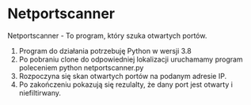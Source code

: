 # Netportscanner
Netportscanner - To program, który szuka otwartych portów.
1. Program do działania potrzebuję Python w wersji 3.8
2. Po pobraniu clone do odpowiedniej lokalizacji uruchamamy program poleceniem python netportscanner.py <IP ADRESS> 
3. Rozpoczyna się skan otwartych portów na podanym adresie IP.
4. Po zakończeniu pokazują się rezulalty, że dany port jest otwarty i niefiltirwany.
